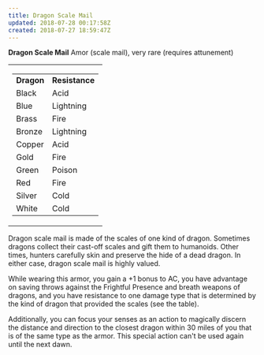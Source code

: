 ```yaml
---
title: Dragon Scale Mail
updated: 2018-07-28 00:17:58Z
created: 2018-07-27 18:59:47Z
---
```

**Dragon Scale Mail**
Amor (scale mail), very rare (requires attunement)
 

<table><tbody><tr class="odd"><td><table><tbody><tr class="odd"><td><strong>Dragon</strong></td><td><strong>Resistance</strong></td></tr><tr class="even"><td>Black</td><td>Acid</td></tr><tr class="odd"><td>Blue</td><td>Lightning</td></tr><tr class="even"><td>Brass</td><td>Fire</td></tr><tr class="odd"><td>Bronze</td><td>Lightning</td></tr><tr class="even"><td>Copper</td><td>Acid</td></tr><tr class="odd"><td>Gold</td><td>Fire</td></tr><tr class="even"><td>Green</td><td>Poison</td></tr><tr class="odd"><td>Red</td><td>Fire</td></tr><tr class="even"><td>Silver</td><td>Cold</td></tr><tr class="odd"><td>White</td><td>Cold</td></tr></tbody></table></td></tr></tbody></table>

Dragon scale mail is made of the scales of one kind of dragon. Sometimes dragons collect their cast-off scales and gift them to humanoids. Other times, hunters carefully skin and preserve the hide of a dead dragon. In either case, dragon scale mail is highly valued.

While wearing this armor, you gain a +1 bonus to AC, you have advantage on saving throws against the Frightful Presence and breath weapons of dragons, and you have resistance to one damage type that is determined by the kind of dragon that provided the scales (see the table).

Additionally, you can focus your senses as an action to magically discern the distance and direction to the closest dragon within 30 miles of you that is of the same type as the armor. This special action can't be used again until the next dawn.